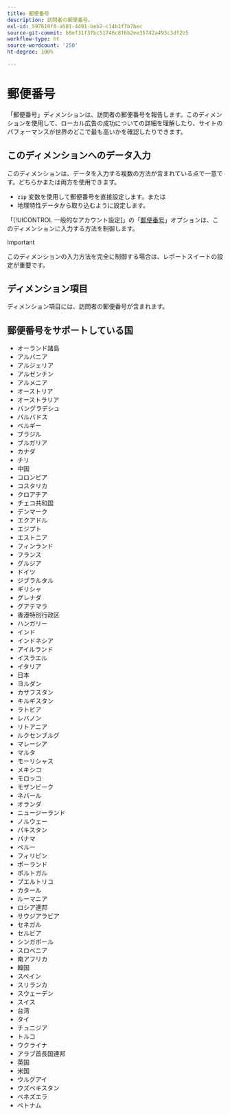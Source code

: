 ```yaml
---
title: 郵便番号
description: 訪問者の郵便番号。
exl-id: 597619f8-a581-4491-beb2-c14b1f7b7bec
source-git-commit: b8ef31f3fbc51746c8f6b2ee35742a493c3df2b5
workflow-type: ht
source-wordcount: '250'
ht-degree: 100%

---
```


# 郵便番号

「郵便番号」ディメンションは、訪問者の郵便番号を報告します。このディメンションを使用して、ローカル広告の成功についての詳細を理解したり、サイトのパフォーマンスが世界のどこで最も高いかを確認したりできます。

## このディメンションへのデータ入力

このディメンションは、データを入力する複数の方法が含まれている点で一意です。どちらかまたは両方を使用できます。

* `zip` 変数を使用して郵便番号を直接設定します。または
* 地理特性データから取り込むように設定します。

「[!UICONTROL 一般的なアカウント設定]」の「[郵便番号](/help/admin/admin/general-acct-settings-admin.md)」オプションは、このディメンションに入力する方法を制御します。

>[!IMPORTANT]
>
>このディメンションの入力方法を完全に制御する場合は、レポートスイートの設定が重要です。

## ディメンション項目

ディメンション項目には、訪問者の郵便番号が含まれます。

## 郵便番号をサポートしている国

* オーランド諸島
* アルバニア
* アルジェリア
* アルゼンチン
* アルメニア
* オーストリア
* オーストラリア
* バングラデシュ
* バルバドス
* ベルギー
* ブラジル
* ブルガリア
* カナダ
* チリ
* 中国
* コロンビア
* コスタリカ
* クロアチア
* チェコ共和国
* デンマーク
* エクアドル
* エジプト
* エストニア
* フィンランド
* フランス
* グルジア
* ドイツ
* ジブラルタル
* ギリシャ
* グレナダ
* グアテマラ
* 香港特別行政区
* ハンガリー
* インド
* インドネシア
* アイルランド
* イスラエル
* イタリア
* 日本
* ヨルダン
* カザフスタン
* キルギスタン
* ラトビア
* レバノン
* リトアニア
* ルクセンブルグ
* マレーシア
* マルタ
* モーリシャス
* メキシコ
* モロッコ
* モザンビーク
* ネパール
* オランダ
* ニュージーランド
* ノルウェー
* パキスタン
* パナマ
* ペルー
* フィリピン
* ポーランド
* ポルトガル
* プエルトリコ
* カタール
* ルーマニア
* ロシア連邦
* サウジアラビア
* セネガル
* セルビア
* シンガポール
* スロベニア
* 南アフリカ
* 韓国
* スペイン
* スリランカ
* スウェーデン
* スイス
* 台湾
* タイ
* チュニジア
* トルコ
* ウクライナ
* アラブ首長国連邦
* 英国
* 米国
* ウルグアイ
* ウズベキスタン
* ベネズエラ
* ベトナム
